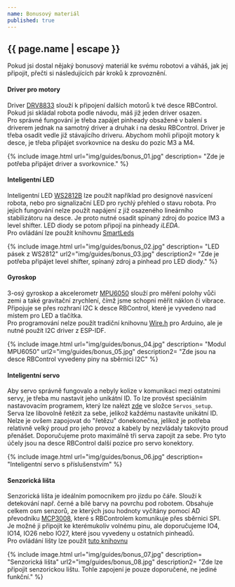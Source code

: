 ```yaml
---
name: Bonusový materiál
published: true
---
```

## {{ page.name | escape }}

Pokud jsi dostal nějaký bonusový materiál ke svému robotovi a váháš, jak jej připojit, přečti si následujících pár kroků k zprovoznění.

#### Driver pro motory

Driver [DRV8833](http://www.ti.com/lit/ds/symlink/drv8833.pdf) slouží k připojení dalších motorů k tvé desce RBControl. Pokud jsi skládal robota podle návodu, máš již jeden driver osazen.  
Pro správné fungování je třeba zapájet pinheady obsažené v balení s driverem jednak na samotný driver a druhak i na desku RBControl. Driver je třeba osadit vedle již stávajícího driveru.
Abychom mohli připojit motory k desce, je třeba připájet svorkovnice na desku do pozic M3 a M4.

{% include image.html
    url="img/guides/bonus_01.jpg"
    description=
        "Zde je potřeba připájet driver a svorkovnice."
%}

#### Inteligentní LED

Inteligentní LED [WS2812B](https://www.seeedstudio.com/document/pdf/WS2812B%20Datasheet.pdf) lze použít například pro designové nasvícení robota, nebo pro signalizační LED pro rychlý přehled o stavu robota.
Pro jejich fungování nelze použít napájení z již osazeného lineárního stabilizátoru na desce. Je proto nutné osadit spínaný zdroj do pozice IM3 a level shifter. LED diody se potom připojí na pinheady _iLEDA_.  
Pro ovládání lze použít knihovnu [SmartLeds](https://github.com/RoboticsBrno/SmartLeds)

{% include image.html
    url="img/guides/bonus_02.jpg"
    description=
        "LED pásek z WS2812"
    url2="img/guides/bonus_03.jpg"
    description2=
        "Zde je potřeba připájet level shifter, spínaný zdroj a pinhead pro LED diody."
%}

#### Gyroskop

3-osý gyroskop a akcelerometr [MPU6050](https://www.hwkitchen.cz/user/related_files/3osy-akcelerometr-a-gyroskop-mpu-6050-datasheet.pdf) slouží pro měření polohy vůči zemi a také gravitační zrychlení, čímž jsme schopni měřit náklon či vibrace.
Připojuje se přes rozhraní I2C k desce RBControl, které je vyvedeno nad místem pro LED a tlačítka.  
Pro programování nelze použít tradiční knihovnu [Wire.h](https://www.arduino.cc/en/reference/wire) pro Arduino, ale je nutné použít I2C driver z ESP-IDF.

{% include image.html
    url="img/guides/bonus_04.jpg"
    description=
        "Modul MPU6050"
    url2="img/guides/bonus_05.jpg"
    description2=
        "Zde jsou na desce RBControl vyvedeny piny na sběrnici I2C"
%}

#### Inteligentní servo

Aby servo správně fungovalo a nebyly kolize v komunikaci mezi ostatními servy, je třeba mu nastavit jeho unikátní ID. To lze provést speciálním nastavovacím programem, který lze nalézt [zde](https://github.com/RoboticsBrno/RB3201-RBControl-testing-software) ve složce `Servos_setup`. Serva lze libovolně řetězit za sebe, jelikož každému nastavíte unikátní ID. Nelze je ovšem zapojovat do "řetězu" donekonečna, jelikož je potřeba relativně velký proud pro jeho provoz a kabely by nezvládaly takovýto proud přenášet. Doporučujeme proto maximálně tři serva zapojit za sebe. Pro tyto účely jsou na desce RBControl další pozice pro servo konektory.

{% include image.html
    url="img/guides/bonus_06.jpg"
    description=
        "Inteligentní servo s příslušenstvím"
%}

#### Senzorická lišta

Senzorická lišta je ideálním pomocníkem pro jízdu po čáře. Slouží k detekování např. černé a bílé barvy na povrchu pod robotem. Obsahuje celkem osm senzorů, ze kterých jsou hodnoty vyčítány pomocí AD převodníku [MCP3008](https://cdn-shop.adafruit.com/datasheets/MCP3008.pdf), které s RBControlem komunikuje přes sběrnici SPI. Je možné ji připojit ke kterémukoliv volnému pinu, ale doporučujeme IO4, IO14, IO26 nebo IO27, které jsou vyvedeny u ostatních pinheadů.  
Pro ovládání lišty lze použít [tuto knihovnu](https://github.com/RoboticsBrno/Esp32-Mcp3008-LineSensor)

{% include image.html
    url="img/guides/bonus_07.jpg"
    description=
        "Senzorická lišta"
    url2="img/guides/bonus_08.jpg"
    description2=
        "Zde lze připojit senzorickou lištu. Tohle zapojení je pouze doporučené, ne jediné funkční."
%}

